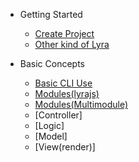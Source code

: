 * Getting Started
  * [Create Project](getting-started)
  * [Other kind of Lyra](other-project)

* Basic Concepts
  * [Basic CLI Use](cli-basic-cmd)
  * [Modules(lyrajs)](lyra-modules)
  * [Modules(Multimodule)](multi-module)
  * [Controller]
  * [Logic]
  * [Model]
  * [View(render)]
